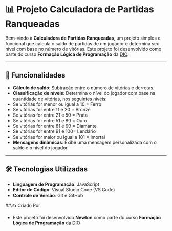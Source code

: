 # 📊 Projeto Calculadora de Partidas Ranqueadas

Bem-vindo à **Calculadora de Partidas Ranqueadas**, um projeto simples e funcional que calcula o saldo de partidas de um jogador e determina seu nível com base no número de vitórias. Este projeto foi desenvolvido como parte do curso **Formação Lógica de Programação** da [DIO](https://web.dio.me/lab/calculadora-de-partidas-rankeadas/).

---

## 📝 Funcionalidades

- **Cálculo de saldo**: Subtração entre o número de vitórias e derrotas.
- **Classificação de níveis**: Determina o nível do jogador com base na quantidade de vitórias, nos seguintes níveis:
- Se vitórias for menor ou igual a 10 = Ferro
- Se vitórias for entre 11 e 20 = Bronze
- Se vitórias for entre 21 e 50 = Prata
- Se vitórias for entre 51 e 80 = Ouro
- Se vitórias for entre 81 e 90 = Diamante
- Se vitórias for entre 91 e 100= Lendário
- Se vitórias for maior ou igual a 101 = Imortal
- **Mensagens dinâmicas**: Exibe uma mensagem personalizada com o saldo e o nível do jogador.

---

## 🛠️ Tecnologias Utilizadas

- **Linguagem de Programação**: JavaScript
- **Editor de Código**: Visual Studio Code (VS Code)
- **Controle de Versão**: Git e GitHub


##✍️ Criado Por

- Este projeto foi desenvolvido **Newton** como parte do curso **Formação Lógica de Programação** da [DIO](https://web.dio.me/lab/calculadora-de-partidas-rankeadas/)



